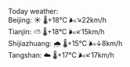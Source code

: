 Today weather:  
Beijing: ☀️ 🌡️+18°C 🌬️↘22km/h  
Tianjin: ⛅️  🌡️+18°C 🌬️↙15km/h  
Shijiazhuang: 🌧 🌡️+15°C 🌬️↓8km/h  
Tangshan: ☁️ 🌡️+17°C 🌬️↙17km/h  
